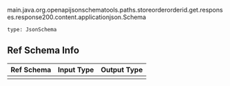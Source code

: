 main.java.org.openapijsonschematools.paths.storeorderorderid.get.responses.response200.content.applicationjson.Schema
```
type: JsonSchema
```

## Ref Schema Info
Ref Schema | Input Type | Output Type
---------- | ---------- | -----------
 |  | 
